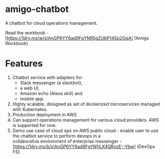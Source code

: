 # amigo-chatbot
A chatbot for cloud operations management. 

Read the workbook - [https://1drv.ms/w/s!AnGP6YY6ad9FgYNR5g2UbP14Sp2GqA] (Amigo Workbook)

# Features
1. Chatbot service with adapters for: 
   * Slack messenger (a slackbot), 
   * a web UI, 
   * Amazon echo (Alexa skill) and 
   * mobile app.
2. Highly scalable, designed as set of dockerized microservices managed with Kubernetes.
3. Production deployment in AWS 
4. Can support operations management for various cloud providers. AWS is supported for now.
5. Demo use case of cloud ops on AWS public cloud - enable user to use the chatbot service to perform devops in a  
collaborative environment of enterprise messenger - [https://1drv.ms/b/s!AnGP6YY6ad9FgYN1jLX4QRvzE--Ybw] (DevOps FS). 
